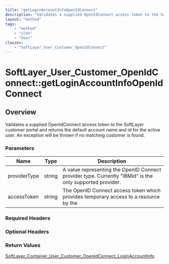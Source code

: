 ```yaml
---
title: "getLoginAccountInfoOpenIdConnect"
description: "Validates a supplied OpenIdConnect access token to the SoftLayer customer portal and returns the default account name an... "
layout: "method"
tags:
    - "method"
    - "sldn"
    - "User"
classes:
    - "SoftLayer_User_Customer_OpenIdConnect"
---
```

# SoftLayer_User_Customer_OpenIdConnect::getLoginAccountInfoOpenIdConnect
## Overview 
Validates a supplied OpenIdConnect access token to the SoftLayer customer portal and returns the default account name and id for the active user. An exception will be thrown if no matching customer is found. 

### Parameters 
|Name | Type | Description |
| --- | --- | --- |
|providerType| string| A value representing the OpenID Connect provider type. Currently "IBMid" is the only supported provider.|
|accessToken| string| The OpenID Connect access token which provides temporary access to a resource by the|


### Required Headers

### Optional Headers

### Return Values
<a href='/reference/datatypes/SoftLayer_Container_User_Customer_OpenIdConnect_LoginAccountInfo'>SoftLayer_Container_User_Customer_OpenIdConnect_LoginAccountInfo </a>
